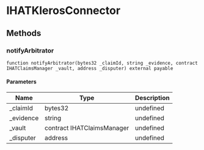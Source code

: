 # IHATKlerosConnector









## Methods

### notifyArbitrator

```solidity
function notifyArbitrator(bytes32 _claimId, string _evidence, contract IHATClaimsManager _vault, address _disputer) external payable
```





#### Parameters

| Name | Type | Description |
|---|---|---|
| _claimId | bytes32 | undefined |
| _evidence | string | undefined |
| _vault | contract IHATClaimsManager | undefined |
| _disputer | address | undefined |




